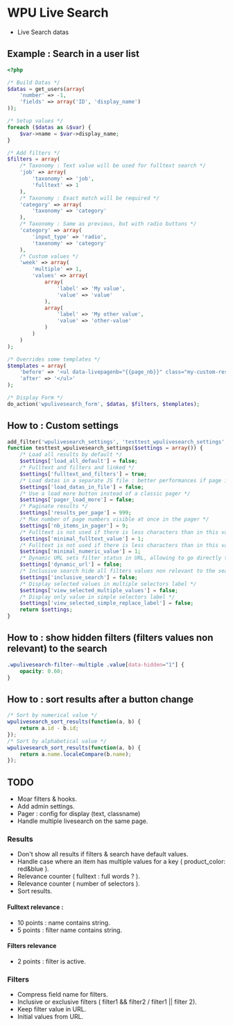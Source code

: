 # WPU Live Search

* Live Search datas

## Example : Search in a user list

```php
<?php

/* Build Datas */
$datas = get_users(array(
    'number' => -1,
    'fields' => array('ID', 'display_name')
));

/* Setup values */
foreach ($datas as &$var) {
    $var->name = $var->display_name;
}

/* Add filters */
$filters = array(
    /* Taxonomy : Text value will be used for fulltext search */
    'job' => array(
        'taxonomy' => 'job',
        'fulltext' => 1
    ),
    /* Taxonomy : Exact match will be required */
    'category' => array(
        'taxonomy' => 'category'
    ),
    /* Taxonomy : Same as previous, but with radio buttons */
    'category' => array(
        'input_type' => 'radio',
        'taxonomy' => 'category'
    ),
    /* Custom values */
    'week' => array(
        'multiple' => 1,
        'values' => array(
            array(
                'label' => 'My value',
                'value' => 'value'
            ),
            array(
                'label' => 'My other value',
                'value' => 'other-value'
            )
        )
    )
);

/* Overrides some templates */
$templates = array(
    'before' => '<ul data-livepagenb="{{page_nb}}" class="my-custom-results">',
    'after' => '</ul>'
);

/* Display Form */
do_action('wpulivesearch_form', $datas, $filters, $templates);

```

## How to : Custom settings

```php
add_filter('wpulivesearch_settings', 'testtest_wpulivesearch_settings', 10, 1);
function testtest_wpulivesearch_settings($settings = array()) {
    /* Load all results by default */
    $settings['load_all_default'] = false;
    /* Fulltext and filters and linked */
    $settings['fulltext_and_filters'] = true;
    /* Load datas in a separate JS file : better performances if page is cached */
    $settings['load_datas_in_file'] = false;
    /* Use a load more button instead of a classic pager */
    $settings['pager_load_more'] = false;
    /* Paginate results */
    $settings['results_per_page'] = 999;
    /* Max number of page numbers visible at once in the pager */
    $settings['nb_items_in_pager'] = 9;
    /* Fulltext is not used if there is less characters than in this value */
    $settings['minimal_fulltext_value'] = 1;
    /* Fulltext is not used if there is less characters than in this value and search query is numbers-only */
    $settings['minimal_numeric_value'] = 1;
    /* Dynamic URL sets filter status in URL, allowing to go directly to a filtered view */
    $settings['dynamic_url'] = false;
    /* Inclusive search hide all filters values non relevant to the search */
    $settings['inclusive_search'] = false;
    /* Display selected values in multiple selectors label */
    $settings['view_selected_multiple_values'] = false;
    /* Display only value in simple selectors label */
    $settings['view_selected_simple_replace_label'] = false;
    return $settings;
}
```

## How to : show hidden filters (filters values non relevant) to the search

```css
.wpulivesearch-filter--multiple .value[data-hidden="1"] {
    opacity: 0.60;
}
```

## How to : sort results after a button change

```js
/* Sort by numerical value */
wpulivesearch_sort_results(function(a, b) {
    return a.id - b.id;
});
/* Sort by alphabetical value */
wpulivesearch_sort_results(function(a, b) {
    return a.name.localeCompare(b.name);
});
```

## TODO

* Moar filters & hooks.
* Add admin settings.
* Pager : config for display (text, classname)
* Handle multiple livesearch on the same page.

### Results

* Don't show all results if filters & search have default values.
* Handle case where an item has multiple values for a key ( product_color: red&blue ).
* Relevance counter ( fulltext : full words ? ).
* Relevance counter ( number of selectors ).
* Sort results.

#### Fulltext relevance :

- 10 points : name contains string.
- 5 points : filter name contains string.

#### Filters relevance

- 2 points : filter is active.

### Filters

* Compress field name for filters.
* Inclusive or exclusive filters ( filter1 && filter2 / filter1 || filter 2).
* Keep filter value in URL.
* Initial values from URL.
